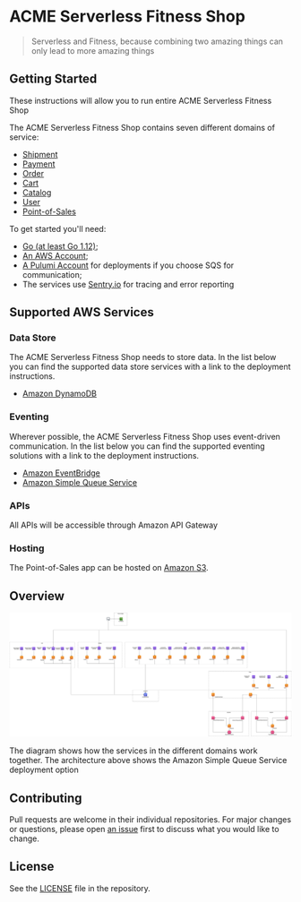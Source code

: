 # ACME Serverless Fitness Shop

> Serverless and Fitness, because combining two amazing things can only lead to more amazing things

## Getting Started

These instructions will allow you to run entire ACME Serverless Fitness Shop

The ACME Serverless Fitness Shop contains seven different domains of service:

* [Shipment](https://github.com/retgits/acme-serverless-shipment)
* [Payment](https://github.com/retgits/acme-serverless-payment)
* [Order](https://github.com/retgits/acme-serverless-order)
* [Cart](https://github.com/retgits/acme-serverless-cart)
* [Catalog](https://github.com/retgits/acme-serverless-catalog)
* [User](https://github.com/retgits/acme-serverless-user)
* [Point-of-Sales](https://github.com/retgits/acme-serverless-pos)

To get started you'll need:

* [Go (at least Go 1.12)](https://golang.org/dl/);
* [An AWS Account](https://portal.aws.amazon.com/billing/signup);
* [A Pulumi Account](https://app.pulumi.com/signup) for deployments if you choose SQS for communication;
* The services use [Sentry.io](https://sentry.io) for tracing and error reporting

## Supported AWS Services

### Data Store

The ACME Serverless Fitness Shop needs to store data. In the list below you can find the supported data store services with a link to the deployment instructions.

* [Amazon DynamoDB](./dynamodb)

### Eventing

Wherever possible, the ACME Serverless Fitness Shop uses event-driven communication. In the list below you can find the supported eventing solutions with a link to the deployment instructions.

* [Amazon EventBridge](./eventbridge)
* [Amazon Simple Queue Service](./sqs)

### APIs

All APIs will be accessible through Amazon API Gateway

### Hosting

The Point-of-Sales app can be hosted on [Amazon S3](https://aws.amazon.com/s3).

## Overview

![architecture](./design/overview-sqs.png)

The diagram shows how the services in the different domains work together. The architecture above shows the Amazon Simple Queue Service deployment option

## Contributing

Pull requests are welcome in their individual repositories. For major changes or questions, please open [an issue](https://github.com/retgits/acme-serverless/issues) first to discuss what you would like to change.

## License

See the [LICENSE](./LICENSE) file in the repository.
